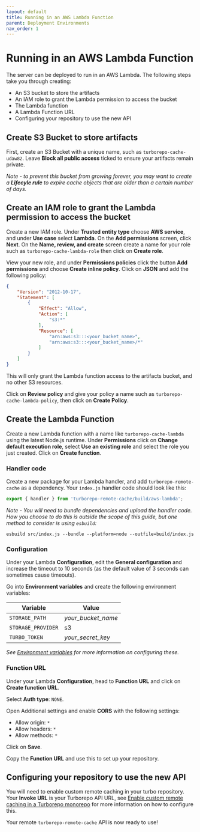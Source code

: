 ```yaml
---
layout: default
title: Running in an AWS Lambda Function
parent: Deployment Environments
nav_order: 1
---
```


# Running in an AWS Lambda Function

The server can be deployed to run in an AWS Lambda. The following steps take you
through creating:

- An S3 bucket to store the artifacts
- An IAM role to grant the Lambda permission to access the bucket
- The Lambda function
- A Lambda Function URL
- Configuring your repository to use the new API

## Create S3 Bucket to store artifacts
First, create an S3 Bucket with a unique name, such as `turborepo-cache-udaw82`.
Leave **Block all public access** ticked to ensure your artifacts remain
private.

*Note - to prevent this bucket from growing forever, you may want to create a
**Lifecyle rule** to expire cache objects that are older than a certain number
of days.*

## Create an IAM role to grant the Lambda permission to access the bucket
Create a new IAM role. Under **Trusted entity type** choose **AWS service**, and
under **Use case** select **Lambda**. On the **Add permissions** screen, click
**Next**. On the **Name, review, and create** screen create a name for your role
such as `turborepo-cache-lambda-role` then click on **Create role**.

View your new role, and under **Permissions policies** click the button **Add
permissions** and choose **Create inline policy**. Click on **JSON** and add the
following policy:

```json
{
    "Version": "2012-10-17",
    "Statement": [
        {
            "Effect": "Allow",
            "Action": [
                "s3:*"
            ],
            "Resource": [
                "arn:aws:s3:::<your_bucket_name>",
                "arn:aws:s3:::<your_bucket_name>/*"
            ]
        }
    ]
}
```

This will only grant the Lambda function access to the artifacts bucket, and no
other S3 resources.

Click on **Review policy** and give your policy a name such as
`turborepo-cache-lambda-policy`, then click on **Create Policy**.

## Create the Lambda Function

Create a new Lambda function with a name like `turborepo-cache-lambda` using the
latest Node.js runtime. Under **Permissions** click on **Change default
execution role**, select **Use an existing role** and select the role you just
created. Click on **Create function**.

### Handler code

Create a new package for your Lambda handler, and add `turborepo-remote-cache`
as a dependency. Your `index.js` handler code should look like this:

```js
export { handler } from 'turborepo-remote-cache/build/aws-lambda';
```

*Note - You will need to bundle dependencies and upload the handler code. How
you choose to do this is outside the scope of this guide, but one method to
consider is using `esbuild`:*

```
esbuild src/index.js --bundle --platform=node --outfile=build/index.js
```

### Configuration

Under your Lambda **Configuration**, edit the **General configuration** and
increase the timeout to 10 seconds (as the default value of 3 seconds can
sometimes cause timeouts).

Go into **Environment variables** and create the following environment
variables:

| Variable            | Value              |
|--------------------|--------------------|
| `STORAGE_PATH`     | *your_bucket_name* |
| `STORAGE_PROVIDER` | s3                 |
| `TURBO_TOKEN`      | *your_secret_key*  |

*See [Environment
variables](https://ducktors.github.io/turborepo-remote-cache/environment-variables)
for more information on configuring these.*

### Function URL

Under your Lambda **Configuration**, head to **Function URL** and click on **Create function URL**.

Select **Auth type**: `NONE`.

Open Additional settings and enable **CORS** with the following settings:

- Allow origin: `*`
- Allow headers: `*`
- Allow methods: `*`

Click on **Save**.

Copy the **Function URL** and use this to set up your repository.

## Configuring your repository to use the new API

You will need to enable custom remote caching in your turbo repository. Your
**Invoke URL** is your Turborepo API URL, see [Enable custom remote caching in a
Turborepo
monorepo](https://ducktors.github.io/turborepo-remote-cache/custom-remote-caching)
for more information on how to configure this.

Your remote `turborepo-remote-cache` API is now ready to use!
